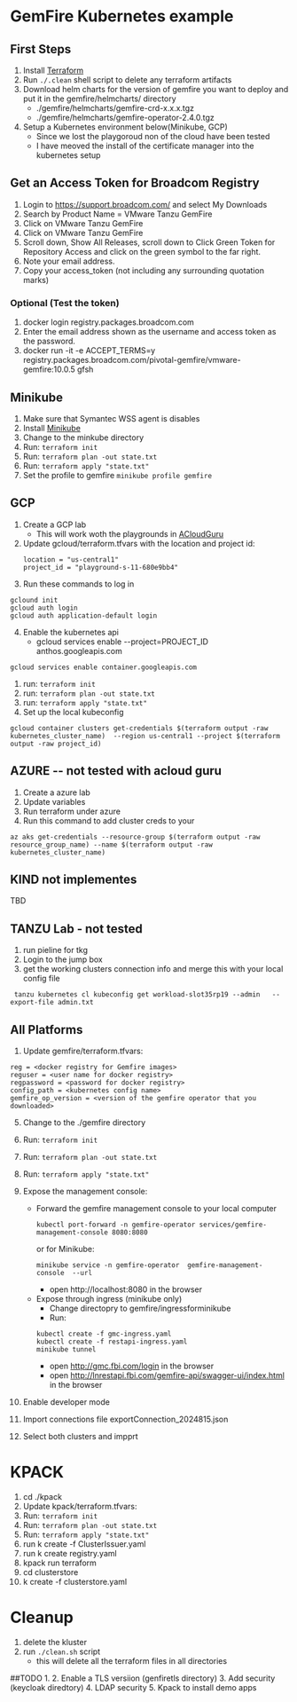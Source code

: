 # GemFire Kubernetes example

## First Steps
1. Install [Terraform](https://registry.terraform.io/)
2. Run ```./.clean``` shell script to delete any terraform artifacts 
3. Download helm charts for the version of gemfire you want to deploy and put it in the gemfire/helmcharts/ directory
    - ./gemfire/helmcharts/gemfire-crd-x.x.x.tgz
    - ./gemfire/helmcharts/gemfire-operator-2.4.0.tgz
4. Setup a Kubernetes environment below(Minikube, GCP) 
   - Since we lost the playgoroud non of the cloud have been tested
   - I have meoved the install of the certificate manager into the kubernetes setup

## Get an Access Token for Broadcom Registry
1. Login to https://support.broadcom.com/ and select My Downloads
2. Search by Product Name = VMware Tanzu GemFire
3. Click on VMware Tanzu GemFire
4. Click on VMware Tanzu GemFire
5. Scroll down, Show All Releases, scroll down to Click Green Token for Repository Access and click on the green symbol to the far right.
6. Note your email address.  
7. Copy your access_token (not including any surrounding quotation marks)
### Optional (Test the token)
1. docker login registry.packages.broadcom.com
2. Enter the email address shown as the username and access token as the password.
3.  docker run -it -e ACCEPT_TERMS=y registry.packages.broadcom.com/pivotal-gemfire/vmware-gemfire:10.0.5 gfsh

## Minikube
1. Make sure that Symantec WSS agent is disables
2. Install [Minikube](https://minikube.sigs.k8s.io/docs/)
3. Change to the minkube directory
4. Run: ```terraform init``` 
5. Run: ```terraform plan -out state.txt``` 
6. Run: ```terraform apply "state.txt" ``` 
7. Set the profile to gemfire ```minikube profile gemfire```

## GCP
1. Create a GCP lab 
    - This will work woth the playgrounds in  [ACloudGuru](https://learn.acloud.guru/cloud-playground/cloud-sandboxes)
2. Update gcloud/terraform.tfvars with the location and project id: 
   ```
   location = "us-central1"
   project_id = "playground-s-11-680e9bb4" 
    ```
3. Run these commands to log in 
```
gclound init
gcloud auth login
gcloud auth application-default login   
```
4. Enable the kubernetes api
   - gcloud services enable --project=PROJECT_ID anthos.googleapis.com
```
gcloud services enable container.googleapis.com
```
1.  run: ```terraform init``` 
2.  run: ```terraform plan -out state.txt``` 
3.  run: ```terraform apply "state.txt" ``` 
4.  Set up the local kubeconfig
```
gcloud container clusters get-credentials $(terraform output -raw kubernetes_cluster_name)  --region us-central1 --project $(terraform output -raw project_id)
```


## AZURE -- not tested with acloud guru
1. Create a azure lab 
2. Update variables
3. Run terraform under azure
4. Run this command to add cluster creds to your   
```
az aks get-credentials --resource-group $(terraform output -raw resource_group_name) --name $(terraform output -raw kubernetes_cluster_name)    
```

## KIND not implementes
TBD

## TANZU Lab - not tested
1. run pieline for tkg
2. Login to the jump box
3. get the working clusters connection info and merge this with your local config file
```
 tanzu kubernetes cl kubeconfig get workload-slot35rp19 --admin   --export-file admin.txt
```

## All Platforms
1. Update gemfire/terraform.tfvars:
```
reg = <docker registry for Gemfire images>
reguser = <user name for docker registry>
regpassword = <password for docker registry>
config_path = <kubernetes config name>
gemfire_op_version = <version of the gemfire operator that you downloaded>
```
5.  Change to the ./gemfire directory
6.  Run: ```terraform init``` 
7.  Run: ```terraform plan -out state.txt``` 
8.  Run: ```terraform apply "state.txt" ``` 
9.  Expose the management console:
    - Forward the gemfire management console to your local computer
        ```
        kubectl port-forward -n gemfire-operator services/gemfire-management-console 8080:8080 
        ```
        or for Minikube:
        ```
        minikube service -n gemfire-operator  gemfire-management-console  --url 
        ```
      - open http://localhost:8080 in the browser        
    - Expose through ingress (minikube only)
      - Change directopry to gemfire/ingressforminikube
      - Run:
      ```
      kubectl create -f gmc-ingress.yaml       
      kubectl create -f restapi-ingress.yaml
      minikube tunnel
      ```
      - open http://gmc.fbi.com/login in the browser
      - open http://lnrestapi.fbi.com/gemfire-api/swagger-ui/index.html in the browser

10. Enable developer mode
11. Import connections file exportConnection_2024815.json
12. Select both clusters and impprt 

# KPACK
1. cd ./kpack
2. Update kpack/terraform.tfvars:
3. Run: ```terraform init``` 
4. Run: ```terraform plan -out state.txt``` 
5. Run: ```terraform apply "state.txt" ``` 
6. run k create -f ClusterIssuer.yaml
7. run k create registry.yaml
8. kpack run terraform
9. cd clusterstore 
10. k create -f clusterstore.yaml  

# Cleanup
1. delete the kluster
2. run ```./clean.sh``` script
    -  this will delete all the terraform files in all directories

##TODO
1. 
2. Enable a TLS versiion (genfiretls directory)
3. Add security (keycloak diredtory)
4. LDAP security
5. Kpack to install demo apps


